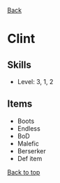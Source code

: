 [Back](../)
# Clint

## Skills
- Level: 3, 1, 2

## Items
- Boots
- Endless
- BoD
- Malefic
- Berserker
- Def item

[Back to top](#)

